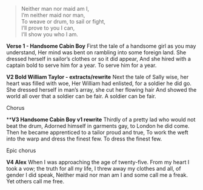 
>Neither man nor maid am I,\
I’m neither maid nor man,\
To weave or drum, to sail or fight,\
I’ll prove to you I can,\
I’ll show you who I am.

**Verse 1 - Handsome Cabin Boy**
First the tale of a handsome girl as you may understand,
Her mind was bent on rambling into some foreign land.
She dressed herself in sailor’s clothes or so it did appear,
And she hired with a captain bold to serve him for a year.
To serve him for a year.
 
**V2 Bold William Taylor - extracts/rewrite**
Next the tale of Sally wise, her heart was filled with woe,
Her William had enlisted, for a soldier he did go.
She dressed herself in man’s array, she cut her flowing hair
And showed the world all over that a soldier can be fair.
A soldier can be fair.

Chorus

****V3 Handsome Cabin Boy v1 rewrite**
Thirdly of a pretty lad who would not beat the drum,
Adorned himself in garments gay, to London he did come.
Then he became apprenticed to a tailor proud and true,
To work the weft into the warp and dress the finest few.
To dress the finest few.

Epic chorus

**V4 Alex**
When I was approaching the age of twenty-five.
From my heart I took a vow; the truth for all my life,
I threw away my clothes and all, of gender I did speak,
Neither maid nor man am I and some call me a freak.
Yet others call me free.


